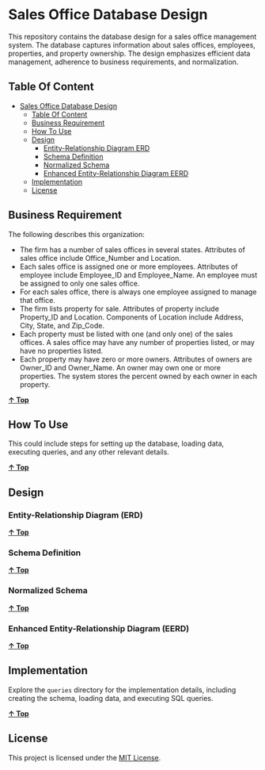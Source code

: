 # Sales Office Database Design

This repository contains the database design for a sales office management system. The database captures information about sales offices, employees, properties, and property ownership. The design emphasizes efficient data management, adherence to business requirements, and normalization.

## Table Of Content

<!-- TOC -->

- [Sales Office Database Design](#sales-office-database-design)
    - [Table Of Content](#table-of-content)
    - [Business Requirement](#business-requirement)
    - [How To Use](#how-to-use)
    - [Design](#design)
        - [Entity-Relationship Diagram ERD](#entity-relationship-diagram-erd)
        - [Schema Definition](#schema-definition)
        - [Normalized Schema](#normalized-schema)
        - [Enhanced Entity-Relationship Diagram EERD](#enhanced-entity-relationship-diagram-eerd)
    - [Implementation](#implementation)
    - [License](#license)

<!-- /TOC -->

## Business Requirement

The following describes this organization:

- The firm has a number of sales offices in several states. Attributes of sales office include Office_Number and Location.
- Each sales office is assigned one or more employees. Attributes of employee include Employee_ID and Employee_Name. An employee must be assigned to only one sales office.
- For each sales office, there is always one employee assigned to manage that office.
- The firm lists property for sale. Attributes of property include Property_ID and Location. Components of Location include Address, City, State, and Zip_Code.
- Each property must be listed with one (and only one) of the sales offices. A sales office may have any number of properties listed, or may have no properties listed.
- Each property may have zero or more owners. Attributes of owners are Owner_ID and Owner_Name. An owner may own one or more properties. The system stores the percent owned by each owner in each property.

**[&uarr; Top](#table-of-centent)**

## How To Use

This could include steps for setting up the database, loading data, executing queries, and any other relevant details.

**[&uarr; Top](#table-of-centent)**

## Design

### Entity-Relationship Diagram (ERD)

**[&uarr; Top](#table-of-centent)**

### Schema Definition

**[&uarr; Top](#table-of-centent)**

### Normalized Schema

**[&uarr; Top](#table-of-centent)**

### Enhanced Entity-Relationship Diagram (EERD)

**[&uarr; Top](#table-of-centent)**

## Implementation

Explore the `queries` directory for the implementation details, including creating the schema, loading data, and executing SQL queries.

**[&uarr; Top](#table-of-centent)**

## License

This project is licensed under the [MIT License](LICENSE).
